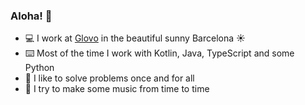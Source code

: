 ### Aloha! 👋

- ‍💻 I work at [Glovo](https://about.glovoapp.com/en/) in the beautiful sunny Barcelona ☀
- ⌨️ Most of the time I work with Kotlin, Java, TypeScript and some Python
- 🎯 I like to solve problems once and for all
- 🎹 I try to make some music from time to time
